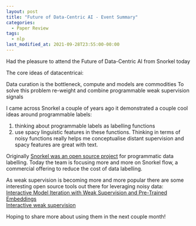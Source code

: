 ```yaml
---
layout: post
title: "Future of Data-Centric AI - Event Summary"
categories:
  - Paper Review
tags:
  - nlp
last_modified_at: 2021-09-28T23:55:00-00:00
---
```





Had the pleasure to attend the Future of Data-Centric AI from Snorkel today 

The core ideas of datacentricai:

Data curation is the bottleneck, compute and models are commodities To solve this problem re-weight and combine programmable weak supervision signals

I came across Snorkel a couple of years ago it demonstrated a couple cool ideas around programmable labels:
1. thinking about programmable labels as labelling functions
2. use spacy linguistic features in these functions.
Thinking in terms of noisy functions really helps me conceptualise distant supervision and spacy features are great with text.

Originally [Snorkel was an open source project](https://github.com/snorkel-team/snorkel) for programmatic data labelling.
Today the team is focusing more and more on Snorkel flow, a commercial offering to reduce the cost of data labelling.

As weak supervision is becoming more and more popular there are some interesting open source tools out there for leveraging noisy data:  
[Interactive Model Iteration with Weak Supervision and Pre-Trained Embeddings](https://github.com/HazyResearch/epoxy)  
[Interactive weak supervision](https://github.com/benbo/interactive-weak-supervision)

Hoping to share more about using them in the next couple month!
